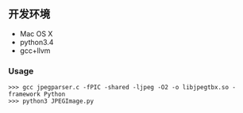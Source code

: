 ## 开发环境
* Mac OS X
* python3.4
* gcc+llvm

### Usage
    >>> gcc jpegparser.c -fPIC -shared -ljpeg -O2 -o libjpegtbx.so -framework Python
    >>> python3 JPEGImage.py
